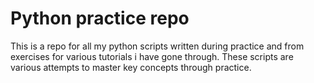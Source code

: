 
# Python practice repo

This is a repo for all my python scripts written during practice and from exercises for various tutorials i have gone through.
These scripts are various attempts to master key concepts through practice.
